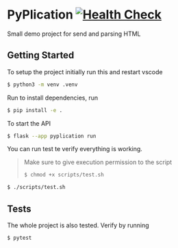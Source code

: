 # PyPlication [![Health Check](https://github.com/RubenBez/pyplication/actions/workflows/health-check.yml/badge.svg)](https://github.com/RubenBez/pyplication/actions/workflows/health-check.yml)

Small demo project for send and parsing HTML

## Getting Started

To setup the project initially run this and restart vscode
```bash
$ python3 -m venv .venv
```

Run to install dependencies, run
```bash
$ pip install -e .
```

To start the API

```bash
$ flask --app pyplication run
```

You can run test te verify everything is working. 
> Make sure to give execution permission to the script
> ```bash
> $ chmod +x scripts/test.sh
> ```

```bash
$ ./scripts/test.sh
```

## Tests

The whole project is also tested. Verify by running 

```bash
$ pytest
```

